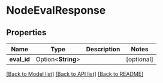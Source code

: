 # NodeEvalResponse

## Properties

Name | Type | Description | Notes
------------ | ------------- | ------------- | -------------
**eval_id** | Option<**String**> |  | [optional]

[[Back to Model list]](../README.md#documentation-for-models) [[Back to API list]](../README.md#documentation-for-api-endpoints) [[Back to README]](../README.md)



